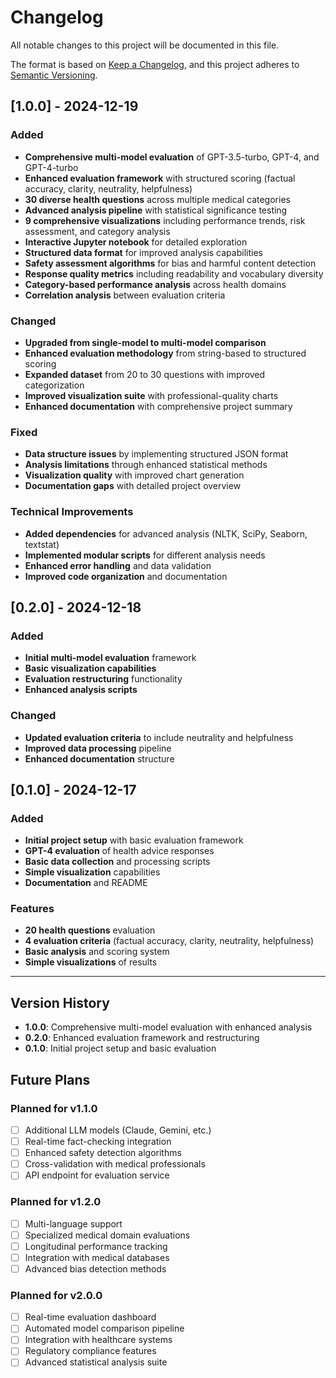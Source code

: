# Changelog

All notable changes to this project will be documented in this file.

The format is based on [Keep a Changelog](https://keepachangelog.com/en/1.0.0/),
and this project adheres to [Semantic Versioning](https://semver.org/spec/v2.0.0.html).

## [1.0.0] - 2024-12-19

### Added

- **Comprehensive multi-model evaluation** of GPT-3.5-turbo, GPT-4, and GPT-4-turbo
- **Enhanced evaluation framework** with structured scoring (factual accuracy, clarity, neutrality, helpfulness)
- **30 diverse health questions** across multiple medical categories
- **Advanced analysis pipeline** with statistical significance testing
- **9 comprehensive visualizations** including performance trends, risk assessment, and category analysis
- **Interactive Jupyter notebook** for detailed exploration
- **Structured data format** for improved analysis capabilities
- **Safety assessment algorithms** for bias and harmful content detection
- **Response quality metrics** including readability and vocabulary diversity
- **Category-based performance analysis** across health domains
- **Correlation analysis** between evaluation criteria

### Changed

- **Upgraded from single-model to multi-model comparison**
- **Enhanced evaluation methodology** from string-based to structured scoring
- **Expanded dataset** from 20 to 30 questions with improved categorization
- **Improved visualization suite** with professional-quality charts
- **Enhanced documentation** with comprehensive project summary

### Fixed

- **Data structure issues** by implementing structured JSON format
- **Analysis limitations** through enhanced statistical methods
- **Visualization quality** with improved chart generation
- **Documentation gaps** with detailed project overview

### Technical Improvements

- **Added dependencies** for advanced analysis (NLTK, SciPy, Seaborn, textstat)
- **Implemented modular scripts** for different analysis needs
- **Enhanced error handling** and data validation
- **Improved code organization** and documentation

## [0.2.0] - 2024-12-18

### Added

- **Initial multi-model evaluation** framework
- **Basic visualization capabilities**
- **Evaluation restructuring** functionality
- **Enhanced analysis scripts**

### Changed

- **Updated evaluation criteria** to include neutrality and helpfulness
- **Improved data processing** pipeline
- **Enhanced documentation** structure

## [0.1.0] - 2024-12-17

### Added

- **Initial project setup** with basic evaluation framework
- **GPT-4 evaluation** of health advice responses
- **Basic data collection** and processing scripts
- **Simple visualization** capabilities
- **Documentation** and README

### Features

- **20 health questions** evaluation
- **4 evaluation criteria** (factual accuracy, clarity, neutrality, helpfulness)
- **Basic analysis** and scoring system
- **Simple visualizations** of results

---

## Version History

- **1.0.0**: Comprehensive multi-model evaluation with enhanced analysis
- **0.2.0**: Enhanced evaluation framework and restructuring
- **0.1.0**: Initial project setup and basic evaluation

## Future Plans

### Planned for v1.1.0

- [ ] Additional LLM models (Claude, Gemini, etc.)
- [ ] Real-time fact-checking integration
- [ ] Enhanced safety detection algorithms
- [ ] Cross-validation with medical professionals
- [ ] API endpoint for evaluation service

### Planned for v1.2.0

- [ ] Multi-language support
- [ ] Specialized medical domain evaluations
- [ ] Longitudinal performance tracking
- [ ] Integration with medical databases
- [ ] Advanced bias detection methods

### Planned for v2.0.0

- [ ] Real-time evaluation dashboard
- [ ] Automated model comparison pipeline
- [ ] Integration with healthcare systems
- [ ] Regulatory compliance features
- [ ] Advanced statistical analysis suite
